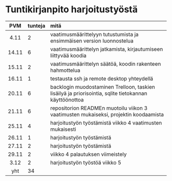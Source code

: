# Tuntikirjanpito harjoitustyöstä

| PVM         | tunteja     | mitä    |
| :---------: | :---------  |:------- |
| 4.11        | 2           | vaatimusmäärittelyyn tutustumista ja ensimmäisen version luonnostelua |
| 14.11       | 6           | vaatimusmäärittelyn jatkamista, kirjautumiseen liittyvää koodia |
| 15.11       | 2           | vaatimusmäärittelyn säätöä, koodin rakenteen hahmottelua |
| 16.11       | 1           | testausta ssh ja remote desktop yhteydellä |
| 20.11       | 6           | backlogin muodostaminen Trelloon, taskien lisäilyä ja priorisointia, sqlite tietokannan käyttöönottoa |
| 21.11       | 6           | repositorion READMEn muotoilu viikon 3 vaatimusten mukaiseksi, projektin koodaamista |
| 25.11       | 4           | harjoitustyön työstämistä viikko 4 vaatimusten mukaisesti |
| 26.11       | 1           | harjoitustyön työstämistä |
| 27.11       | 2           | harjoitustyön työstämistä |
| 29.11       | 2           | viikko 4 palautuksen viimeistely |
| 3.12        | 2           | harjoitustyön työstöä viikko 5 |
|yht| 34  |
